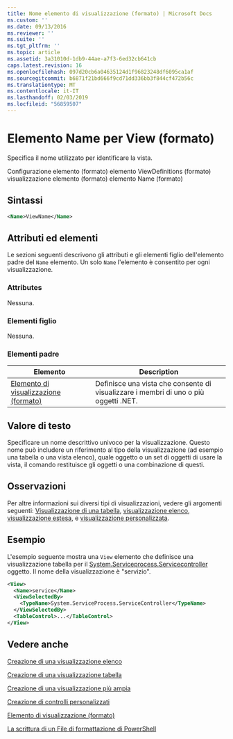 ```yaml
---
title: Nome elemento di visualizzazione (formato) | Microsoft Docs
ms.custom: ''
ms.date: 09/13/2016
ms.reviewer: ''
ms.suite: ''
ms.tgt_pltfrm: ''
ms.topic: article
ms.assetid: 3a31010d-1db9-44ae-a7f3-6ed32cb641cb
caps.latest.revision: 16
ms.openlocfilehash: 097d20cb6a04635124d1f96823248df6095ca1af
ms.sourcegitcommit: b6871f21bd666f9cd71dd336bb3f844cf472b56c
ms.translationtype: MT
ms.contentlocale: it-IT
ms.lasthandoff: 02/03/2019
ms.locfileid: "56859507"
---
```

# <a name="name-element-for-view-format"></a>Elemento Name per View (formato)

Specifica il nome utilizzato per identificare la vista.

Configurazione elemento (formato) elemento ViewDefinitions (formato) visualizzazione elemento (formato) elemento Name (formato)

## <a name="syntax"></a>Sintassi

```xml
<Name>ViewName</Name>
```

## <a name="attributes-and-elements"></a>Attributi ed elementi

Le sezioni seguenti descrivono gli attributi e gli elementi figlio dell'elemento padre del `Name` elemento. Un solo `Name` l'elemento è consentito per ogni visualizzazione.

### <a name="attributes"></a>Attributes

Nessuna.

### <a name="child-elements"></a>Elementi figlio

Nessuna.

### <a name="parent-elements"></a>Elementi padre

|Elemento|Description|
|-------------|-----------------|
|[Elemento di visualizzazione (formato)](./view-element-format.md)|Definisce una vista che consente di visualizzare i membri di uno o più oggetti .NET.|

## <a name="text-value"></a>Valore di testo

Specificare un nome descrittivo univoco per la visualizzazione. Questo nome può includere un riferimento al tipo della visualizzazione (ad esempio una tabella o una vista elenco), quale oggetto o un set di oggetti di usare la vista, il comando restituisce gli oggetti o una combinazione di questi.

## <a name="remarks"></a>Osservazioni

Per altre informazioni sui diversi tipi di visualizzazioni, vedere gli argomenti seguenti: [Visualizzazione di una tabella](./creating-a-table-view.md), [visualizzazione elenco](./creating-a-list-view.md), [visualizzazione estesa](./creating-a-wide-view.md), e [visualizzazione personalizzata](./creating-custom-controls.md).

## <a name="example"></a>Esempio

L'esempio seguente mostra una `View` elemento che definisce una visualizzazione tabella per il [System.Serviceprocess.Servicecontroller](/dotnet/api/System.ServiceProcess.ServiceController) oggetto. Il nome della visualizzazione è "servizio".

```xml
<View>
  <Name>service</Name>
  <ViewSelectedBy>
    <TypeName>System.ServiceProcess.ServiceController</TypeName>
  </ViewSelectedBy>
  <TableControl>...</TableControl>
</View>

```

## <a name="see-also"></a>Vedere anche

[Creazione di una visualizzazione elenco](./creating-a-list-view.md)

[Creazione di una visualizzazione tabella](./creating-a-table-view.md)

[Creazione di una visualizzazione più ampia](./creating-a-wide-view.md)

[Creazione di controlli personalizzati](./creating-custom-controls.md)

[Elemento di visualizzazione (formato)](./view-element-format.md)

[La scrittura di un File di formattazione di PowerShell](./writing-a-powershell-formatting-file.md)
